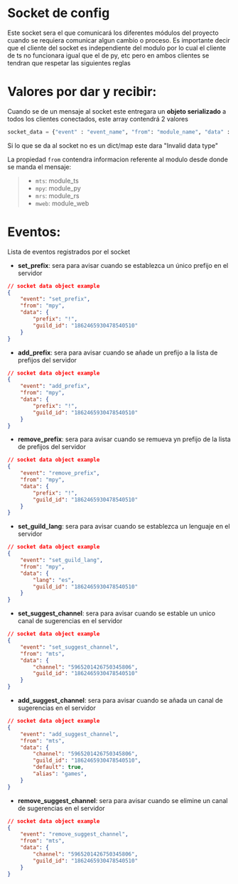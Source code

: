 # Socket de config

Este socket sera el que comunicará los diferentes módulos del proyecto cuando se requiera comunicar algun cambio o proceso.
Es importante decir que el cliente del socket es independiente del modulo por lo cual el cliente de ts no funcionara igual que el de py, etc pero en ambos clientes se tendran que respetar las siguientes reglas

# Valores por dar y recibir:

Cuando se de un mensaje al socket este entregara un **objeto serializado** a todos los clientes conectados, este array contendrá 2 valores

```py
socket_data = {"event" : "event_name", "from": "module_name", "data" : **data}
```

Si lo que se da al socket no es un dict/map este dara "Invalid data type"

La propiedad `from` contendra informacion referente al modulo desde donde se manda el mensaje:
> * `mts`: module_ts
> * `mpy`: module_py
> * `mrs`: module_rs
> * `mweb`: module_web

# Eventos:

Lista de eventos registrados por el socket

-   **set_prefix**: sera para avisar cuando se establezca un único prefijo en el servidor

```json
// socket data object example
{
    "event": "set_prefix",
    "from": "mpy",
    "data": {
        "prefix": "!",
        "guild_id": "1862465930478540510"
    }
}
```

-   **add_prefix**: sera para avisar cuando se añade un prefijo a la lista de prefijos del servidor

```json
// socket data object example
{
    "event": "add_prefix",
    "from": "mpy",
    "data": {
        "prefix": "!",
        "guild_id": "1862465930478540510"
    }
}
```

-   **remove_prefix**: sera para avisar cuando se remueva yn prefijo de la lista de prefijos del servidor

```json
// socket data object example
{
    "event": "remove_prefix",
    "from": "mpy",
    "data": {
        "prefix": "!",
        "guild_id": "1862465930478540510"
    }
}
```

-   **set_guild_lang**: sera para avisar cuando se establezca un lenguaje en el servidor

```json
// socket data object example
{
    "event": "set_guild_lang",
    "from": "mpy",
    "data": {
        "lang": "es",
        "guild_id": "1862465930478540510"
    }
}
```

-   **set_suggest_channel**: sera para avisar cuando se estable un unico canal de sugerencias en el servidor

```json
// socket data object example
{
    "event": "set_suggest_channel",
    "from": "mts",
    "data": {
        "channel": "5965201426750345806",
        "guild_id": "1862465930478540510"
    }
}
```

-   **add_suggest_channel**: sera para avisar cuando se añada un canal de sugerencias en el servidor

```json
// socket data object example
{
    "event": "add_suggest_channel",
    "from": "mts",
    "data": {
        "channel": "5965201426750345806",
        "guild_id": "1862465930478540510",
        "default": true,
        "alias": "games",
    }
}
```

-   **remove_suggest_channel**: sera para avisar cuando se elimine un canal de sugerencias en el servidor

```json
// socket data object example
{
    "event": "remove_suggest_channel",
    "from": "mts",
    "data": {
        "channel": "5965201426750345806",
        "guild_id": "1862465930478540510"
    }
}
```
